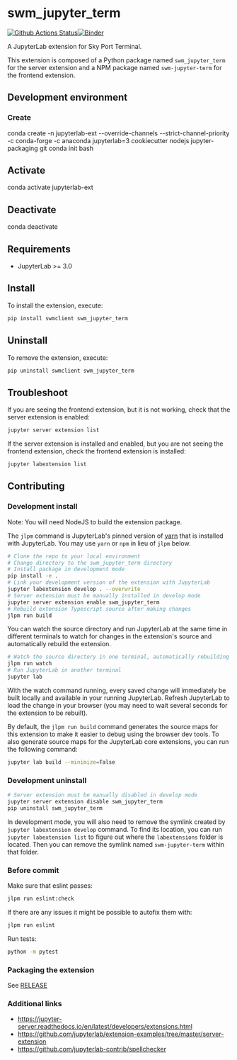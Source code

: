 # swm_jupyter_term

[![Github Actions Status](https://github.com/skyworkflows/swm-jupyter-term/workflows/Build/badge.svg)](https://github.com/skyworkflows/swm-jupyter-term/actions/workflows/build.yml)[![Binder](https://mybinder.org/badge_logo.svg)](https://mybinder.org/v2/gh/skyworkflows/swm-jupyter-term/main?urlpath=lab)

A JupyterLab extension for Sky Port Terminal.


This extension is composed of a Python package named `swm_jupyter_term`
for the server extension and a NPM package named `swm-jupyter-term`
for the frontend extension.

## Development environment

### Create
conda create -n jupyterlab-ext --override-channels --strict-channel-priority -c conda-forge -c anaconda jupyterlab=3 cookiecutter nodejs jupyter-packaging git
conda init bash

## Activate
conda activate jupyterlab-ext

## Deactivate
conda deactivate


## Requirements

* JupyterLab >= 3.0

## Install

To install the extension, execute:

```bash
pip install swmclient swm_jupyter_term
```

## Uninstall

To remove the extension, execute:

```bash
pip uninstall swmclient swm_jupyter_term
```


## Troubleshoot

If you are seeing the frontend extension, but it is not working, check
that the server extension is enabled:

```bash
jupyter server extension list
```

If the server extension is installed and enabled, but you are not seeing
the frontend extension, check the frontend extension is installed:

```bash
jupyter labextension list
```


## Contributing

### Development install

Note: You will need NodeJS to build the extension package.

The `jlpm` command is JupyterLab's pinned version of
[yarn](https://yarnpkg.com/) that is installed with JupyterLab. You may use
`yarn` or `npm` in lieu of `jlpm` below.

```bash
# Clone the repo to your local environment
# Change directory to the swm_jupyter_term directory
# Install package in development mode
pip install -e .
# Link your development version of the extension with JupyterLab
jupyter labextension develop . --overwrite
# Server extension must be manually installed in develop mode
jupyter server extension enable swm_jupyter_term
# Rebuild extension Typescript source after making changes
jlpm run build
```

You can watch the source directory and run JupyterLab at the same time in different terminals to watch for changes in the extension's source and automatically rebuild the extension.

```bash
# Watch the source directory in one terminal, automatically rebuilding when needed
jlpm run watch
# Run JupyterLab in another terminal
jupyter lab
```

With the watch command running, every saved change will immediately be built locally and available in your running JupyterLab. Refresh JupyterLab to load the change in your browser (you may need to wait several seconds for the extension to be rebuilt).

By default, the `jlpm run build` command generates the source maps for this extension to make it easier to debug using the browser dev tools. To also generate source maps for the JupyterLab core extensions, you can run the following command:

```bash
jupyter lab build --minimize=False
```

### Development uninstall

```bash
# Server extension must be manually disabled in develop mode
jupyter server extension disable swm_jupyter_term
pip uninstall swm_jupyter_term
```

In development mode, you will also need to remove the symlink created by `jupyter labextension develop`
command. To find its location, you can run `jupyter labextension list` to figure out where the `labextensions`
folder is located. Then you can remove the symlink named `swm-jupyter-term` within that folder.


### Before commit

Make sure that eslint passes:

```bash
jlpm run eslint:check
```

If there are any issues it might be possible to autofix them with:

```bash
jlpm run eslint
```

Run tests:

```bash
python -m pytest
```

### Packaging the extension

See [RELEASE](RELEASE.md)

### Additional links

* https://jupyter-server.readthedocs.io/en/latest/developers/extensions.html
* https://github.com/jupyterlab/extension-examples/tree/master/server-extension
* https://github.com/jupyterlab-contrib/spellchecker
